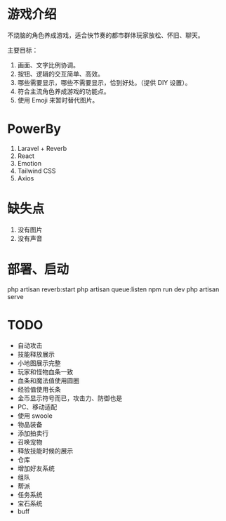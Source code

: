 # 游戏介绍

不烧脑的角色养成游戏，适合快节奏的都市群体玩家放松、怀旧、聊天。

主要目标：

1. 画面、文字比例协调。
2. 按钮、逻辑的交互简单、高效。
3. 哪些需要显示，哪些不需要显示，恰到好处。（提供 DIY 设置）。
4. 符合主流角色养成游戏的功能点。
5. 使用 Emoji 来暂时替代图片。

# PowerBy

1. Laravel + Reverb
2. React
3. Emotion
4. Tailwind CSS
5. Axios

# 缺失点

1. 没有图片
2. 没有声音

# 部署、启动

php artisan reverb:start
php artisan queue:listen
npm run dev
php artisan serve

# TODO

- 自动攻击
- 技能释放展示
- 小地图展示完整
- 玩家和怪物血条一致
- 血条和魔法值使用圆圈
- 经验值使用长条
- 金币显示符号而已，攻击力、防御也是
- PC、移动适配
- 使用 swoole
- 物品装备
- 添加拍卖行
- 召唤宠物
- 释放技能时候的展示
- 仓库
- 增加好友系统
- 组队
- 帮派
- 任务系统
- 宝石系统
- buff